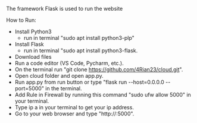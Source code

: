 The framework Flask is used to run the website

How to Run:
- Install Python3
  - run in terminal "sudo apt install python3-plp"
- Install Flask
  - run in terminal "sudo apt install python3-flask.
- Download files
- Run a code editor (VS Code, Pycharm, etc.).
- On the terminal run "git clone https://github.com/4Rian23/cloud.git".
- Open cloud folder and open app.py.
- Run app.py from run button or type "flask run --host=0.0.0.0 --port=5000" in the terminal.
- Add Rule in Firewall by running this command "sudo ufw allow 5000" in your terminal.
- Type ip a in your terminal to get your ip address.
- Go to your web browser and type "http://<your ip address>:5000".
